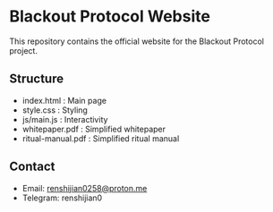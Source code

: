 # Blackout Protocol Website

This repository contains the official website for the Blackout Protocol project.

## Structure
- index.html : Main page
- style.css : Styling
- js/main.js : Interactivity
- whitepaper.pdf : Simplified whitepaper
- ritual-manual.pdf : Simplified ritual manual

## Contact
- Email: renshijian0258@proton.me
- Telegram: renshijian0
